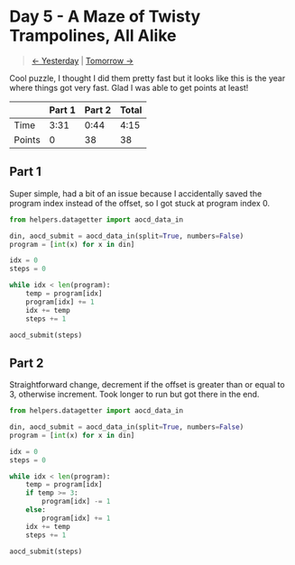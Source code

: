 # Day 5 - A Maze of Twisty Trampolines, All Alike

> [<- Yesterday](4.md) | [Tomorrow ->](6.md)

Cool puzzle, I thought I did them pretty fast but it looks like this is the year where things got very fast. Glad I was able to get points at least!

|        | Part 1 | Part 2 | Total |
|--------|--------|--------|-------|
| Time   | 3:31   | 0:44   | 4:15  |
| Points | 0      | 38     | 38    |

## Part 1

Super simple, had a bit of an issue because I accidentally saved the program index instead of the offset, so I got stuck at program index 0.

```python
from helpers.datagetter import aocd_data_in

din, aocd_submit = aocd_data_in(split=True, numbers=False)
program = [int(x) for x in din]

idx = 0
steps = 0

while idx < len(program):
    temp = program[idx]
    program[idx] += 1
    idx += temp
    steps += 1

aocd_submit(steps)
```

## Part 2

Straightforward change, decrement if the offset is greater than or equal to 3, otherwise increment. Took longer to run but got there in the end.

```python
from helpers.datagetter import aocd_data_in

din, aocd_submit = aocd_data_in(split=True, numbers=False)
program = [int(x) for x in din]

idx = 0
steps = 0

while idx < len(program):
    temp = program[idx]
    if temp >= 3:
        program[idx] -= 1
    else:
        program[idx] += 1
    idx += temp
    steps += 1

aocd_submit(steps)
```
